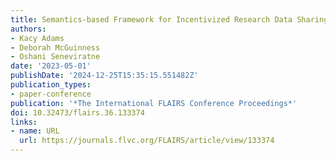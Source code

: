 ```yaml
---
title: Semantics-based Framework for Incentivized Research Data Sharing
authors:
- Kacy Adams
- Deborah McGuinness
- Oshani Seneviratne
date: '2023-05-01'
publishDate: '2024-12-25T15:35:15.551482Z'
publication_types:
- paper-conference
publication: '*The International FLAIRS Conference Proceedings*'
doi: 10.32473/flairs.36.133374
links:
- name: URL
  url: https://journals.flvc.org/FLAIRS/article/view/133374
---
```

